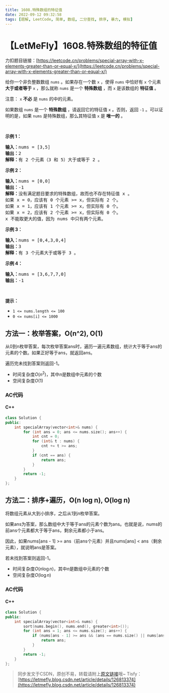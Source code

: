 ```yaml
---
title: 1608.特殊数组的特征值
date: 2022-09-12 09:32:58
tags: [题解, LeetCode, 简单, 数组, 二分查找, 排序, 暴力, 模拟]
---
```


# 【LetMeFly】1608.特殊数组的特征值

力扣题目链接：[https://leetcode.cn/problems/special-array-with-x-elements-greater-than-or-equal-x/](https://leetcode.cn/problems/special-array-with-x-elements-greater-than-or-equal-x/)

<p>给你一个非负整数数组 <code>nums</code> 。如果存在一个数 <code>x</code> ，使得 <code>nums</code> 中恰好有 <code>x</code> 个元素 <strong>大于或者等于</strong> <code>x</code> ，那么就称 <code>nums</code> 是一个 <strong>特殊数组</strong> ，而 <code>x</code> 是该数组的 <strong>特征值</strong> 。</p>

<p>注意： <code>x</code> <strong>不必</strong> 是 <code>nums</code> 的中的元素。</p>

<p>如果数组 <code>nums</code> 是一个 <strong>特殊数组</strong> ，请返回它的特征值 <code>x</code> 。否则，返回<em> </em><code>-1</code> 。可以证明的是，如果 <code>nums</code> 是特殊数组，那么其特征值 <code>x</code> 是 <strong>唯一的</strong> 。</p>

<p>&nbsp;</p>

<p><strong>示例 1：</strong></p>

<pre><strong>输入：</strong>nums = [3,5]
<strong>输出：</strong>2
<strong>解释：</strong>有 2 个元素（3 和 5）大于或等于 2 。
</pre>

<p><strong>示例 2：</strong></p>

<pre><strong>输入：</strong>nums = [0,0]
<strong>输出：</strong>-1
<strong>解释：</strong>没有满足题目要求的特殊数组，故而也不存在特征值 x 。
如果 x = 0，应该有 0 个元素 &gt;= x，但实际有 2 个。
如果 x = 1，应该有 1 个元素 &gt;= x，但实际有 0 个。
如果 x = 2，应该有 2 个元素 &gt;= x，但实际有 0 个。
x 不能取更大的值，因为 nums 中只有两个元素。</pre>

<p><strong>示例 3：</strong></p>

<pre><strong>输入：</strong>nums = [0,4,3,0,4]
<strong>输出：</strong>3
<strong>解释：</strong>有 3 个元素大于或等于 3 。
</pre>

<p><strong>示例 4：</strong></p>

<pre><strong>输入：</strong>nums = [3,6,7,7,0]
<strong>输出：</strong>-1
</pre>

<p>&nbsp;</p>

<p><strong>提示：</strong></p>

<ul>
	<li><code>1 &lt;= nums.length &lt;= 100</code></li>
	<li><code>0 &lt;= nums[i] &lt;= 1000</code></li>
</ul>


    
## 方法一：枚举答案，O(n^2), O(1)

从0到n枚举答案，每次枚举答案ans时，遍历一遍元素数组，统计大于等于ans的元素的个数。如果正好等于ans，就返回ans。

遍历完未找到答案则返回-1。

+ 时间复杂度$O(n^2)$，其中$n$是数组中元素的个数
+ 空间复杂度$O(1)$

### AC代码

#### C++

```cpp
class Solution {
public:
    int specialArray(vector<int>& nums) {
        for (int ans = 0; ans <= nums.size(); ans++) {
            int cnt = 0;
            for (int& t : nums) {
                cnt += t >= ans;
            }
            if (cnt == ans) {
                return ans;
            }
        }
        return -1;
    }
};
```


## 方法二：排序+遍历，O(n log n), O(log n)

将数组元素从大到小排序，之后从$1$到$n$枚举答案。

如果ans为答案，那么数组中大于等于ans的元素个数为ans。也就是说，nums的前ans个元素都大于等于ans，剩余元素都小于ans。

因此，如果nums[ans - 1] >= ans（前ans个元素）并且nums[ans] < ans（剩余元素），就说明ans是答案。

若未找到答案则返回-1。

+ 时间复杂度$O(n \log n)$，其中$n$是数组中元素的个数
+ 空间复杂度$O(\log n)$

### AC代码

#### C++

```cpp
class Solution {
public:
    int specialArray(vector<int>& nums) {
        sort(nums.begin(), nums.end(), greater<int>());
        for (int ans = 1; ans <= nums.size(); ans++) {
            if (nums[ans - 1] >= ans && (ans == nums.size() || nums[ans] < ans)) {
                return ans;
            }
        }
        return -1;
    }
};
```

> 同步发文于CSDN，原创不易，转载请附上[原文链接](https://blog.letmefly.xyz/2022/09/12/LeetCode%201608.%E7%89%B9%E6%AE%8A%E6%95%B0%E7%BB%84%E7%9A%84%E7%89%B9%E5%BE%81%E5%80%BC/)哦~
> Tisfy：[https://letmefly.blog.csdn.net/article/details/126813374](https://letmefly.blog.csdn.net/article/details/126813374)
